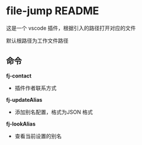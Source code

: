 # file-jump README

这是一个 vscode 插件，根据引入的路径打开对应的文件

默认根路径为工作文件路径

## 命令

**fj-contact**

* 插件作者联系方式

**fj-updateAlias**

* 添加别名配置，格式为JSON 格式

**fj-lookAlias**

* 查看当前设置的别名
